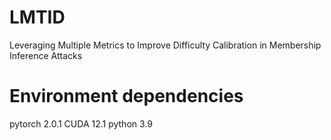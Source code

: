 # LMTID
Leveraging Multiple Metrics to Improve Difficulty Calibration in Membership Inference Attacks 
# Environment dependencies
pytorch 2.0.1
CUDA 12.1
python 3.9

